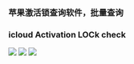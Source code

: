 ### 苹果激活锁查询软件，批量查询
### icloud Activation LOCk check
![](https://download.liangxinxunguo.com/app/8.jpg)
![](https://download.liangxinxunguo.com/app/9.jpg)
![](https://download.liangxinxunguo.com/app/5.jpg)
